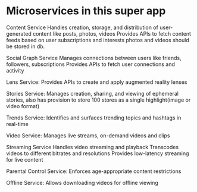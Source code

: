 # Microservices in this super app

Content Service
Handles creation, storage, and distribution of user-generated content like posts, photos, videos
Provides APIs to fetch content feeds based on user subscriptions and interests
photos and videos should be stored in db.

Social Graph Service
Manages connections between users like friends, followers, subscriptions
Provides APIs to fetch user connections and activity

Lens Service: Provides APIs to create and apply augmented reality lenses

Stories Service: Manages creation, sharing, and viewing of ephemeral stories, also has provision to store 100 stores as a single highlight(image or video format)

Trends Service: Identifies and surfaces trending topics and hashtags in real-time

Video Service: Manages live streams, on-demand videos and clips

Streaming Service
Handles video streaming and playback
Transcodes videos to different bitrates and resolutions
Provides low-latency streaming for live content

Parental Control Service: Enforces age-appropriate content restrictions

Offline Service: Allows downloading videos for offline viewing
